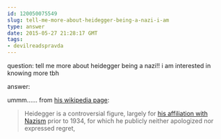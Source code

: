 ```yaml
---
id: 120050075549
slug: tell-me-more-about-heidegger-being-a-nazi-i-am
type: answer
date: 2015-05-27 21:28:17 GMT
tags:
- devilreadspravda
---
```

question: tell me more about heidegger being a nazi!! i am interested in knowing more tbh

answer: <p>ummm...... from <a href="https://en.wikipedia.org/wiki/Martin_Heidegger">his wikipedia page</a>:</p><blockquote><p>Heidegger is a controversial figure, largely for <a href="https://en.wikipedia.org/wiki/Martin_Heidegger_and_Nazism" title="Martin Heidegger and Nazism">his affiliation with Nazism</a> prior to 1934, for which he publicly neither apologized nor expressed regret,<br></p></blockquote>